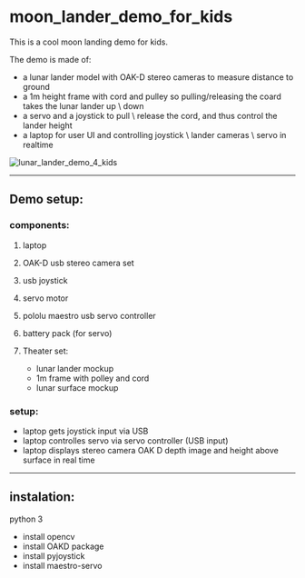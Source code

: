 # moon_lander_demo_for_kids
This is a cool moon landing demo for kids.


The demo is made of:
- a lunar lander model with OAK-D stereo cameras to measure distance to ground
- a 1m height frame with cord and pulley so pulling/releasing the coard takes
the lunar lander up \ down
- a servo and a joystick to pull \ release the cord, and thus control
the lander height
- a laptop for user UI and controlling joystick \ lander cameras \ servo in realtime


![lunar_lander_demo_4_kids](https://user-images.githubusercontent.com/32566844/213308360-26e560ea-5466-4d0a-b3fe-dc74cbd4186b.png)


---

## Demo setup:

### components:

1) laptop 
2) OAK-D usb stereo camera set
2) usb joystick
3) servo motor
4) pololu maestro usb servo controller
5) battery pack (for servo)
6) Theater set:

    - lunar lander mockup 
    - 1m frame with polley and cord
    - lunar surface mockup 


### setup:

- laptop gets joystick input via USB
- laptop controlles servo via servo controller (USB input)
- laptop displays stereo camera OAK D depth image and height above surface in real time


---

## instalation:

python 3

- install opencv
- install OAKD package
- install pyjoystick
- install maestro-servo




